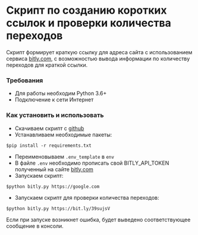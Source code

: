 # Скрипт по созданию коротких ссылок и проверки количества переходов
Скрипт формирует краткую ссылку для адреса сайта с использованием сервиса [bitly.com](https://bitly.com), с возможностью вывода информации по количеству переходов для краткой ссылки.


### Требования
- Для работы необходим Python 3.6+
- Подключение к сети Интернет

### Как установить и использовать
- Скачиваем скрипт с [github](https://github.com/dumbturtle/api2)
- Устанавливаем необходимые пакеты: 

```$pip install -r requirements.txt```
- Переименовываем `.env_template` в `env`
- В файле `.env` необходимо прописать свой BITLY_API_TOKEN полученный на сайте [bitly.com](https://bitly.com) 
- Запускаем скрипт:  

```$python bitly.py https://google.com``` 
- Запускаем скрипт для проверки количества переходов: 

```$python bitly.py https://bit.ly/39sujsV```

Если при запуске возникнет ошибка, будет выведено соответствующее сообщение в консоли.